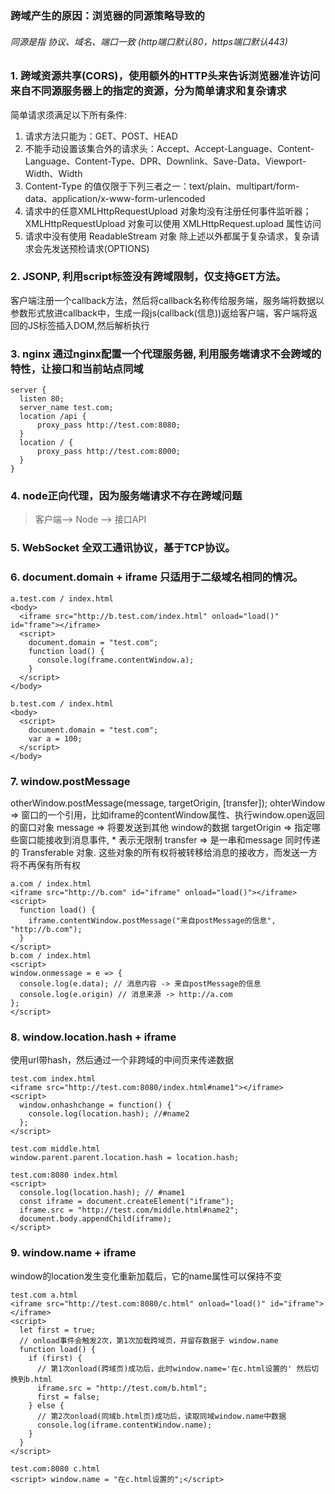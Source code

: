### 跨域产生的原因：浏览器的同源策略导致的
###### 同源是指 协议、域名、端口一致 (http端口默认80，https端口默认443)

### 1. 跨域资源共享(CORS)，使用额外的HTTP头来告诉浏览器准许访问来自不同源服务器上的指定的资源，分为简单请求和复杂请求
简单请求须满足以下所有条件:
1. 请求方法只能为：GET、POST、HEAD
2. 不能手动设置该集合外的请求头：Accept、Accept-Language、Content-Language、Content-Type、DPR、Downlink、Save-Data、Viewport-Width、Width
3. Content-Type 的值仅限于下列三者之一：text/plain、multipart/form-data、application/x-www-form-urlencoded
4. 请求中的任意XMLHttpRequestUpload 对象均没有注册任何事件监听器；XMLHttpRequestUpload 对象可以使用 XMLHttpRequest.upload 属性访问
5. 请求中没有使用 ReadableStream 对象
除上述以外都属于复杂请求，复杂请求会先发送预检请求(OPTIONS)

### 2. JSONP, 利用script标签没有跨域限制，仅支持GET方法。
客户端注册一个callback方法，然后将callback名称传给服务端，服务端将数据以参数形式放进callback中，生成一段js(callback(信息))返给客户端，客户端将返回的JS标签插入DOM,然后解析执行

### 3. nginx 通过nginx配置一个代理服务器, 利用服务端请求不会跨域的特性，让接口和当前站点同域
```
server {
  listen 80;
  server_name test.com;
  location /api {
      proxy_pass http://test.com:8080;
  }
  location / {
      proxy_pass http://test.com:8000;
  }
}
```
### 4. node正向代理，因为服务端请求不存在跨域问题
> 客户端--> Node --> 接口API

### 5. WebSocket 全双工通讯协议，基于TCP协议。

### 6. document.domain + iframe 只适用于二级域名相同的情况。
```
a.test.com / index.html
<body>
  <iframe src="http://b.test.com/index.html" onload="load()" id="frame"></iframe>
  <script>
    document.domain = "test.com";
    function load() {
      console.log(frame.contentWindow.a);
    }
  </script>
</body>

b.test.com / index.html
<body>
  <script>
    document.domain = "test.com";
    var a = 100;
  </script>
</body>
```

### 7. window.postMessage 
otherWindow.postMessage(message, targetOrigin, [transfer]);
ohterWindow => 窗口的一个引用，比如iframe的contentWindow属性、执行window.open返回的窗口对象
message => 将要发送到其他 window的数据
targetOrigin => 指定哪些窗口能接收到消息事件, * 表示无限制
transfer => 是一串和message 同时传递的 Transferable 对象. 这些对象的所有权将被转移给消息的接收方，而发送一方将不再保有所有权
```
a.com / index.html
<iframe src="http://b.com" id="iframe" onload="load()"></iframe>
<script>
  function load() {
    iframe.contentWindow.postMessage("来自postMessage的信息", "http://b.com");
  }
</script>
b.com / index.html
<script>
window.onmessage = e => {
  console.log(e.data); // 消息内容 -> 来自postMessage的信息
  console.log(e.origin) // 消息来源 -> http://a.com
};
</script>
```

### 8. window.location.hash + iframe 
使用url带hash，然后通过一个非跨域的中间页来传递数据
```
test.com index.html
<iframe src="http://test.com:8080/index.html#name1"></iframe>
<script>
  window.onhashchange = function() {
    console.log(location.hash); //#name2
  };
</script>

test.com middle.html
window.parent.parent.location.hash = location.hash;

test.com:8080 index.html
<script>
  console.log(location.hash); // #name1
  const iframe = document.createElement("iframe");
  iframe.src = "http://test.com/middle.html#name2";
  document.body.appendChild(iframe);
</script>
```

### 9. window.name + iframe 
window的location发生变化重新加载后，它的name属性可以保持不变
```
test.com a.html
<iframe src="http://test.com:8080/c.html" onload="load()" id="iframe"></iframe>
<script>
  let first = true;
  // onload事件会触发2次，第1次加载跨域页，并留存数据于 window.name
  function load() {
    if (first) {
      // 第1次onload(跨域页)成功后，此时window.name='在c.html设置的' 然后切换到b.html
      iframe.src = "http://test.com/b.html";
      first = false;
    } else {
      // 第2次onload(同域b.html页)成功后，读取同域window.name中数据
      console.log(iframe.contentWindow.name);
    }
  }
</script>

test.com:8080 c.html
<script> window.name = "在c.html设置的";</script>
```